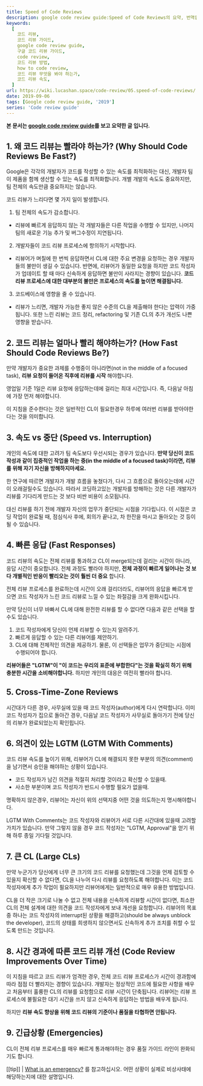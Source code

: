 ```yaml
---
title: Speed of Code Reviews
description: google code review guide:Speed of Code Reviews의 요약, 번역입니다.
keywords:
  [
    코드 리뷰,
    코드 리뷰 가이드,
    google code review guide,
    구글 코드 리뷰 가이드,
    code review,
    코드 리뷰 방법,
    how to code review,
    코드 리뷰 무엇을 봐야 하는가,
    코드 리뷰 속도,
  ]
url: https://wiki.lucashan.space/code-review/05.speed-of-code-reviews/
date: 2019-09-06
tags: [Google code review guide, '2019']
series: 'Code review guide'
---
```


**본 문서는 [google code review guide](https://google.github.io/eng-practices/review/reviewer/speed.html)를 보고 요약한 글 입니다.**

## 1. 왜 코드 리뷰는 빨라야 하는가? (Why Should Code Reviews Be Fast?)

Google은 각각의 개발자가 코드를 작성할 수 있는 속도를 최적화하는 대신, 개발자 팀이 제품을 함께 생산할 수 있는 속도를 최적화합니다. 개별 개발의 속도도 중요하지만, 팀 전체의 속도만큼 중요하지는 않습니다.

코드 리뷰가 느리다면 몇 가지 일이 발생합니다.

1. 팀 전체의 속도가 감소합니다.

- 리뷰에 빠르게 응답하지 않는 각 개발자들은 다른 작업을 수행할 수 있지만, 나머지 팀의 새로운 기능 추가 및 버그수정이 지연됩니다.

2. 개발자들이 코드 리뷰 프로세스에 항의하기 시작합니다.

- 리뷰어가 며칠에 한 번씩 응답하면서 CL에 대한 주요 변경을 요청하는 경우 개발자들의 불만이 생길 수 있습니다. 반면에, 리뷰어가 동일한 요청을 하지만 코드 작성자가 업데이트 할 때 마다 신속하게 응답하면 불만이 사라지는 경향이 있습니다. **코드 리뷰 프로세스에 대한 대부분의 불만은 프로세스의 속도를 높이면 해결됩니다.**

3. 코드베이스에 영향을 줄 수 있습니다.

- 리뷰가 느리면, 개발자 가능한 좋지 않은 수준의 CL을 제출해야 한다는 압력이 가중됩니다. 또한 느린 리뷰는 코드 정리, refactoring 및 기존 CL의 추가 개선도 나쁜 영향을 받습니다.

## 2. 코드 리뷰는 얼마나 빨리 해야하는가? (How Fast Should Code Reviews Be?)

만약 개발자가 중요한 과제를 수행중이 아니라면(not in the middle of a focused task), **리뷰 요청이 들어온 직후에 리뷰를 시작** 해야합니다.

영업일 기준 1일은 리뷰 요청에 응답하는데에 걸리는 최대 시간입니다. 즉, 다음날 아침에 가장 먼저 해야합니다.

이 지침을 준수한다는 것은 일반적인 CL이 필요한경우 하루에 여러번 리뷰를 받아야한다는 것을 의미합니다.

## 3. 속도 vs 중단 (Speed vs. Interruption)

개인의 속도에 대한 고려가 팀 속도보다 우선시되는 경우가 있습니다. **만약 당신이 코드 작성과 같이 집중적인 작업을 하는 중(in the middle of a focused task)이라면, 리뷰를 위해 자기 자신을 방해하지마세요.**

한 연구에 따르면 개발자가 개발 흐름을 놓쳤다가, 다시 그 흐름으로 돌아오는데에 시간이 오래걸릴수도 있습니다. 따라서 코딩하고있는 개발자를 방해하는 것은 다른 개발자가 리뷰를 기다리게 만드는 것 보다 비싼 비용이 소모됩니다.

대신 리뷰를 하기 전에 개발자 자신의 업무가 중단되는 시점을 기다립니다. 이 시점은 코딩 작업이 완료될 때, 점심식사 후에, 회의가 끝나고, 차 한잔을 마시고 돌아오는 것 등이 될 수 있습니다.

## 4. 빠른 응답 (Fast Responses)

코드 리뷰의 속도는 전체 리뷰를 통과하고 CL이 merge되는데 걸리는 시간이 아니라, 응답 시간이 중요합니다. 전체 과정도 빨라야 하지만, **전체 과정이 빠르게 일어나는 것 보다 개별적인 반응이 빨리오는 것이 훨씬 더 중요** 합니다.

전체 리뷰 프로세스를 완료하는데 시간이 오래 걸리더라도, 리뷰어의 응답을 빠르게 받으면 코드 작성자가 느린 코드 리뷰로 느낄 수 있는 좌절감을 크게 완화시킵니다.

만약 당신이 너무 바빠서 CL에 대해 완전한 리뷰를 할 수 없다면 다음과 같은 선택을 할 수도 있습니다.

1. 코드 작성자에게 당신이 언제 리뷰할 수 있는지 알려주기.
2. 빠르게 응답할 수 있는 다른 리뷰어를 제안하기.
3. CL에 대해 전체적인 의견을 제공하기.
   물론, 이 선택들은 업무가 중단되는 시점에 수행되어야 합니다.

**리뷰어들은 "LGTM"이 "이 코드는 우리의 표준에 부합한다"는 것을 확실히 하기 위해 충분한 시간을 소비해야합니다.** 하지만 개인의 대응은 여전히 빨라야 합니다.

## 5. Cross-Time-Zone Reviews

시간대가 다른 경우, 사무실에 있을 때 코드 작성자(author)에게 다시 연락합니다. 이미 코드 작성자가 집으로 돌아간 경우, 다음날 코드 작성자가 사무실로 돌아가기 전에 당신의 리뷰가 완료되었는지 확인힙니다.

## 6. 의견이 있는 LGTM (LGTM With Comments)

코드 리뷰 속도를 높이기 위해, 리뷰어가 CL에 해결되지 못한 부분의 의견(comment)을 남기면서 승인을 해야하는 상황이 있습니다.

- 코드 작성자가 남긴 의견을 적절히 처리할 것이라고 확신할 수 있을때.
- 사소한 부분이며 코드 작성자가 반드시 수행할 필요가 없을때.

명확하지 않은경우, 리뷰어는 자신이 위의 선택지중 어떤 것을 의도하는지 명시해야합니다.

LGTM With Comments는 코드 작성자와 리뷰어가 서로 다른 시간대에 있을때 고려할 가치가 있습니다. 만약 그렇지 않을 경우 코드 작성자는 "LGTM, Approval"을 얻기 위해 하루 종일 기다릴 것입니다.

## 7. 큰 CL (Large CLs)

만약 누군가가 당신에게 너무 큰 크기의 코드 리뷰를 요청했는데 그것을 언제 검토할 수 있을지 확신할 수 없다면, CL을 나누어 다시 리뷰를 요청하도록 해야합니다. 이는 코드 작성자에게 추가 작업이 필요하지만 리뷰어에게는 일반적으로 매우 유용한 방법입니다.

CL을 더 작은 크기로 나눌 수 없고 전체 내용을 신속하게 리뷰할 시간이 없다면, 최소한 CL의 전체 설계에 대한 의견을 코드 작성자에게 보내 개선을 요청합니다. 리뷰어의 목표 중 하나는 코드 작성자의 interrupt된 상황을 해결하고(should be always unblock the developer), 코드의 상태를 희생하지 않으면서도 신속하게 추가 조치를 취할 수 있도록 만드는 것입니다.

## 8. 시간 경과에 따른 코드 리뷰 개선 (Code Review Improvements Over Time)

이 지침을 따르고 코드 리뷰가 엄격한 경우, 전체 코드 리뷰 프로세스가 시간이 경과함에 따라 점점 더 빨라지는 경향이 있습니다. 개발자는 정상적인 코드에 필요한 사항을 배우고 처음부터 훌륭한 CL의 리뷰를 요청함으로 리뷰 시간이 단축됩니다. 리뷰어는 리뷰 프로세스에 불필요한 대기 시간을 쓰지 않고 신속하게 응답하는 방법을 배우게 됩니다.

하지만 **리뷰 속도 향상을 위해 코드 리뷰의 기준이나 품질을 타협하면 안됩니다.**

## 9. 긴급상황 (Emergencies)

CL이 전체 리뷰 프로세스를 매우 빠르게 통과해야하는 경우 품질 가이드 라인이 완화되기도 합니다.

[[tip]]
| [What is an emergency?](https://google.github.io/eng-practices/review/emergencies.html#what) 를 참고하십시오. 어떤 상황이 실제로 비상사태에 해당하는지에 대한 설명입니다.
